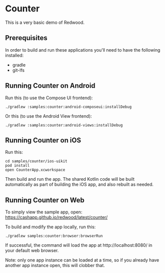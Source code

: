 Counter
=======

This is a very basic demo of Redwood.


Prerequisites
-------------

In order to build and run these applications you'll need to have the following installed:
- gradle
- git-lfs


Running Counter on Android
----------------------

Run this (to use the Compose UI frontend):

```
./gradlew :samples:counter:android-composeui:installDebug
```

Or this (to use the Android View frontend):

```
./gradlew :samples:counter:android-views:installDebug
```


Running Counter on iOS
----------------------

Run this:
```
cd samples/counter/ios-uikit
pod install
open CounterApp.xcworkspace
```

Then build and run the app. The shared Kotlin code will be built automatically as part of building the iOS app, and also rebuilt as needed.


Running Counter on Web
----------------------

To simply view the sample app, open: https://cashapp.github.io/redwood/latest/counter/

To build and modify the app locally, run this:
```
./gradlew samples:counter:browser:browserRun
```

If successful, the command will load the app at http://localhost:8080/ in your default web browser.

Note: only one app instance can be loaded at a time, so if you already have another app instance open, this will clobber that.
